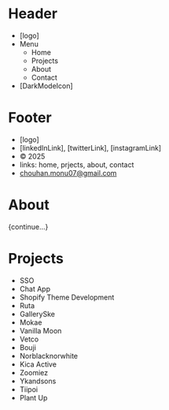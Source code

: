 # Header

- [logo]
- Menu
  - Home
  - Projects
  - About
  - Contact
- [DarkModeIcon]

# Footer

- [logo]
- [linkedInLink], [twitterLink], [instagramLink]
- © 2025
- links: home, prjects, about, contact
- chouhan.monu07@gmail.com

# About

{continue...}

# Projects

- SSO
- Chat App
- Shopify Theme Development
- Ruta
- GallerySke
- Mokae
- Vanilla Moon
- Vetco
- Bouji
- Norblacknorwhite
- Kica Active
- Zoomiez
- Ykandsons
- Tiipoi
- Plant Up
